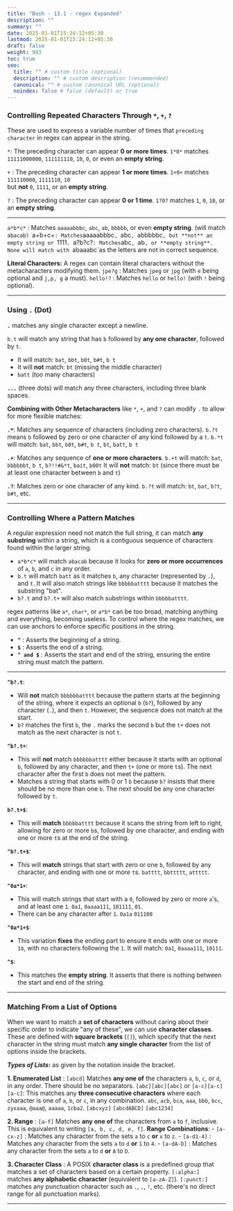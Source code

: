 ```yaml
---
title: "Bash - 13.1 - regex Expanded"
description: ""
summary: ""
date: 2025-01-01T15:24:12+05:30
lastmod: 2025-01-01T15:24:12+05:30
draft: false
weight: 983
toc: true
seo:
  title: "" # custom title (optional)
  description: "" # custom description (recommended)
  canonical: "" # custom canonical URL (optional)
  noindex: false # false (default) or true
---
```



### **Controlling Repeated Characters Through `*`, `+`, `?`**

These are used to express a variable number of times that `preceding character` in regex can appear in the string.

`*`: The preceding character can appear **0 or more times**.
    `1*0*` matches `11111000000`, `111111110`, `10`, `0`, or even an **empty string**.

   
`+` : The preceding character can appear **1 or more times**.
    `1+0+` matches `111110000`, `1111110`, `10`  
    but **not** `0`, `1111`, or an **empty string**.


`?` : The preceding character can appear **0 or 1 time**.
    `1?0?` matches `1`, `0`, `10`, or an **empty string**.

___

`a*b*c*` : Matches `aaaaabbbc`, `abc`, `ab`, `bbbbb`, or even **empty string**. (will match `abacab)
`a+b+c+` : Matches `aaaaabbbc`, `abc`, `abbbbbc`, but **not** an empty string or `1111`.
`a?b?c?` : Matches `abc`, `ab`, or **empty string**.
None will match with `abaaabc`as the letters are not in correct sequence.


**Literal Characters:** A regex can contain literal characters without the metacharacters modifying them.
`jpe?g` : Matches `jpeg` or `jpg` (with `e` being optional and `j,p, g` a must).
`hello!?` : Matches `hello` or `hello!` (with `!` being optional).


___

### **Using `.` (Dot)**

**`.`** matches any single character except a newline.   

`b.t` will match any string that has `b` followed by **any one character**, followed by `t`.
- It will match: `bat`, `bbt`, `b0t`, `b#t`, `b t`
- It will **not** match: `bt` (missing the middle character)
- `batt` (too many characters)


**`...`** (three dots) will match any three characters, including three blank spaces.



**Combining with Other Metacharacters** like `*`, `+`, and `?` can modify `.` to allow for more flexible matches:

**`.*`**: Matches any sequence of characters (including zero characters). `b.?t` means `b` followed by zero or one character of any kind followed by a `t`.
    `b.*t` will match: `bat`, `bbt`, `b0t`, `b#t`, `b t`, `bt`, `batt`, `b t`

**`.+`**: Matches any sequence of **one or more characters**.
    `b.+t` will match: `bat`, `bbbbbbt`, `b t`, `b?!!#&*t`, `bait`, `b00t`
     It will **not** match:  `bt` (since there must be at least one character between `b` and `t`)

**`.?`**: Matches zero or one character of any kind.
	`b.?t` will match: `bt`, `bat`, `b?t`, `b#t`, etc.


---


### Controlling Where a Pattern Matches

A regular expression need not match the full string, it can match **any substring** within a string, which is a contiguous sequence of characters found within the larger string.
- `a*b*c*` will match `abacab` because it looks for **zero or more occurrences** of `a`, `b`, and `c` in any order.
- `b.t` will match `batt` as it matches `b`, any character (represented by `.`), and `t`. It will also match strings like `bbbbbatttt` because it matches the substring "bat".
- `b?.t` and `b?.t+` will also match substrings within `bbbbbatttt`.

regex patterns like `a*`, `char*`, or `a*b*` can be too broad, matching anything and everything, becoming useless. 
To control where the regex matches, we can use anchors to enforce specific positions in the string.

*  **`^`** : Asserts the beginning of a string.
*  **`$`** : Asserts the end of a string.
*  **`^ and $`** : Asserts the start and end of the string, ensuring the entire string must match the pattern.

---

**`^b?.t`**:
- Will **not** match `bbbbbbatttt` because the pattern starts at the beginning of the string, where it expects an optional `b` (`b?`), followed by any character (`.`), and then `t`. However, the sequence does not match at the start.
- `b?` matches the first `b`, the `.` marks the second `b` but the `t+` does not match as the next character is not `t`.


**`^b?.t+`**:
- This will **not** match `bbbbbbatttt` either because it starts with an optional `b`, followed by any character, and then `t+` (one or more `t`s). The next character after the first `b` does not meet the pattern.
- Matches a string that starts with 0 or 1 `b` because `b?` insists that there should be no more than one `b`. The next should be any one character followed by `t`.


**`b?.t+$`**:
- This will **match** `bbbbbatttt` because it scans the string from left to right, allowing for zero or more `b`s, followed by one character, and ending with one or more `t`s at the end of the string.


**`^b?.t+$`**:
- This will **match** strings that start with zero or one `b`, followed by any character, and ending with one or more `t`s.
	`batttt`, `bbttttt`, `attttt`.


**`^0a*1+`**:
- This will match strings that start with a `0`, followed by zero or more `a`'s, and at least one `1`.
	`0a1`, `0aaaa111`, `101111`, `01`.
- There can be any character after `1`. `0a1a` `011100`


**`^0a*1+$`**:
- This variation **fixes** the ending part to ensure it ends with one or more `1`s, with no characters following the `1`. It will match:  `0a1`,  `0aaaa111`,  `10111`.

**`^$`**:    
- This matches the **empty string**. It asserts that there is nothing between the start and end of the string.


---

### Matching From a List of Options

When we want to match a **set of characters** without caring about their specific order to indicate "any of these", we can use **character classes**.
These are defined with **square brackets** (`[]`), which specify that the next character in the string must match **any single character** from the list of options inside the brackets.

***Types of Lists:*** as given by the notation inside the bracket.

**1. Enumerated List** : `[abcd]` Matches **any one of** the characters `a`, `b`, `c`, or `d`, in any order. There should be no separators.
`[abc][abc][abc]` or `[a-c][a-c][a-c]`: This matches any **three consecutive characters** where each character is one of `a`, `b`, or `c`, in any combination. `abc`, `acb`, `bca`, `aaa`, `bbb`, `bcc`, `zyxaaa`, `@aaa@`, `aaaaa`, `1cba2`.
`[abcxyz]` `[abcdABCD]` `[abc1234]`


**2. Range** :  `[a-f]` Matches **any one of** the characters from `a` to `f`, inclusive. This is equivalent to writing `[a, b, c, d, e, f]`.
**Range Combinations**:
	- `[a-cx-z]` : Matches any character from the sets `a` to `c` **or** `x` to `z`.
	- `[a-d1-4]` : Matches any character from the sets `a` to `d` **or** `1` to `4`.
	- `[a-dA-D]` : Matches any character from the sets `a` to `d` **or** `A` to `D`.


**3. Character Class** : A POSIX **character class** is a predefined group that matches a set of characters based on a certain property.
`[:alpha:]` matches **any alphabetic character** (equivalent to `[a-zA-Z]`).
`[:punct:]` matches any punctuation character such as `.`, `,`, `!`, etc. (there's no direct range for all punctuation marks).


___

